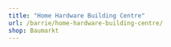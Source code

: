 ```yaml
---
title: "Home Hardware Building Centre"
url: /barrie/home-hardware-building-centre/
shop: Baumarkt
---
```

